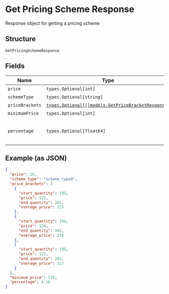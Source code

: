 
# Get Pricing Scheme Response

Response object for getting a pricing scheme

## Structure

`GetPricingSchemeResponse`

## Fields

| Name | Type | Tags | Description |
|  --- | --- | --- | --- |
| `price` | `types.Optional[int]` | Optional | - |
| `schemeType` | `types.Optional[string]` | Optional | - |
| `priceBrackets` | [`types.Optional[[]models.GetPriceBracketResponse]`](../../doc/models/get-price-bracket-response.md) | Optional | - |
| `minimumPrice` | `types.Optional[int]` | Optional | - |
| `percentage` | `types.Optional[float64]` | Optional | percentual value used in pricing_scheme Percent |

## Example (as JSON)

```json
{
  "price": 16,
  "scheme_type": "scheme_type0",
  "price_brackets": [
    {
      "start_quantity": 193,
      "price": 125,
      "end_quantity": 201,
      "overage_price": 215
    },
    {
      "start_quantity": 194,
      "price": 124,
      "end_quantity": 202,
      "overage_price": 216
    },
    {
      "start_quantity": 195,
      "price": 123,
      "end_quantity": 203,
      "overage_price": 217
    }
  ],
  "minimum_price": 176,
  "percentage": 4.18
}
```

